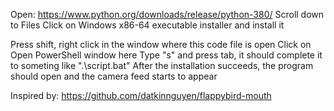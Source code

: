   Open: https://www.python.org/downloads/release/python-380/
Scroll down to Files
Click on Windows x86-64 executable installer and install it   
 
Press shift, right click in the window where this code file is open
Click on Open PowerShell window here
Type "s" and press tab, it should complete it to someting like ".\script.bat"
After the installation succeeds, the program should open and the camera feed starts to appear


Inspired by: https://github.com/datkinnguyen/flappybird-mouth